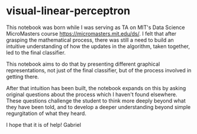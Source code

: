 # visual-linear-perceptron

This notebook was born while I was serving as TA on MIT's Data Science MicroMasters course https://micromasters.mit.edu/ds/. I felt that after grasping the mathematical process, there was still a need to build an intuitive understanding of how the updates in the algorithm, taken together, led to the final classifier. 

This notebook aims to do that by presenting different graphical representations, not just of the final classifier, but of the process involved in getting there.  

After that intuition has been built, the notebook expands on this by asking original questions about the process which I haven't found elsewhere. These questions challenge the student to think more deeply beyond what they have been told, and to develop a deeper understanding beyond simple regurgitation of what they heard.  

I hope that it is of help!
Gabriel
